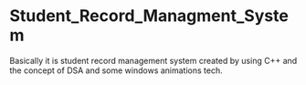 # Student_Record_Managment_System
Basically it is student record management system created by using C++ and the concept of DSA and some windows animations tech.
